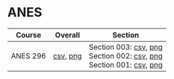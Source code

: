 # ANES

| Course | Overall | Section |
| ------ | ------- | ------- |
| ANES 296 | [csv](https://github.com/UCSD-Historical-Enrollment-Data/2024Spring/blob/main/overall/ANES%20296.csv), [png](https://raw.githubusercontent.com/UCSD-Historical-Enrollment-Data/2024Spring/main/plot_overall/ANES%20296.png) | Section 003: [csv](https://github.com/UCSD-Historical-Enrollment-Data/2024Spring/blob/main/section/ANES%20296_003.csv), [png](https://raw.githubusercontent.com/UCSD-Historical-Enrollment-Data/2024Spring/main/plot_section/ANES%20296_003.png)<br>Section 002: [csv](https://github.com/UCSD-Historical-Enrollment-Data/2024Spring/blob/main/section/ANES%20296_002.csv), [png](https://raw.githubusercontent.com/UCSD-Historical-Enrollment-Data/2024Spring/main/plot_section/ANES%20296_002.png)<br>Section 001: [csv](https://github.com/UCSD-Historical-Enrollment-Data/2024Spring/blob/main/section/ANES%20296_001.csv), [png](https://raw.githubusercontent.com/UCSD-Historical-Enrollment-Data/2024Spring/main/plot_section/ANES%20296_001.png) |
